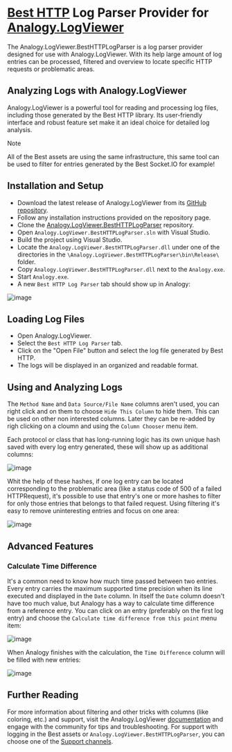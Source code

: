 # [Best HTTP](https://bestdocshub.pages.dev/) Log Parser Provider for [Analogy.LogViewer](https://github.com/Analogy-LogViewer/Analogy.LogViewer)

The Analogy.LogViewer.BestHTTPLogParser is a log parser provider designed for use with Analogy.LogViewer. 
With its help large amount of log entries can be processed, filtered and overview to locate specific HTTP requests or problematic areas.

## Analyzing Logs with Analogy.LogViewer

Analogy.LogViewer is a powerful tool for reading and processing log files, including those generated by the Best HTTP library. 
Its user-friendly interface and robust feature set make it an ideal choice for detailed log analysis.

> [!NOTE]  
> All of the Best assets are using the same infrastructure, this same tool can be used to filter for entries generated by the Best Socket.IO for example!

## Installation and Setup

- Download the latest release of Analogy.LogViewer from its [GitHub repository](https://github.com/Analogy-LogViewer/Analogy.LogViewer/releases).
- Follow any installation instructions provided on the repository page.
- Clone the [Analogy.LogViewer.BestHTTPLogParser](https://github.com/Benedicht/Analogy.LogViewer.BestHTTPLogParser) repository.
- Open `Analogy.LogViewer.BestHTTPLogParser.sln` with Visual Studio.
- Build the project using Visual Studio.
- Locate the `Analogy.LogViewer.BestHTTPLogParser.dll` under one of the directories in the `\Analogy.LogViewer.BestHTTPLogParser\bin\Release\` folder.
- Copy `Analogy.LogViewer.BestHTTPLogParser.dll` next to the `Analogy.exe`.
- Start `Analogy.exe`.
- A new `Best HTTP Log Parser` tab should show up in Analogy:

![image](https://github.com/Benedicht/Analogy.LogViewer.BestHTTPLogParser/assets/4248416/a5482bf9-7f98-4467-975e-35058d3a51fe)

## Loading Log Files

- Open Analogy.LogViewer.
- Select the `Best HTTP Log Parser` tab.
- Click on the "Open File" button and select the log file generated by Best HTTP.
- The logs will be displayed in an organized and readable format.

## Using and Analyzing Logs

The `Method Name` and `Data Source/File Name` columns aren't used, you can right click and on them to choose `Hide This Column` to hide them. This can be used on other non interested columns.
Later they can be re-added by righ clicking on a cloumn and using the `Column Chooser` menu item.

Each protocol or class that has long-running logic has its own unique hash saved with every log entry generated, these will show up as additional columns:

  ![image](https://github.com/Benedicht/Analogy.LogViewer.BestHTTPLogParser/assets/4248416/828556a6-fb7b-4492-a713-2d66ab7ef3cb)

Whit the help of these hashes, if one log entry can be located corresponding to the problematic area (like a status code of 500 of a failed HTTPRequest), 
it's possible to use that entry's one or more hashes to filter for only those entries that belongs to that failed request. Using filtering it's easy to remove uninteresting entries and focus on one area:

  ![image](https://github.com/Benedicht/Analogy.LogViewer.BestHTTPLogParser/assets/4248416/d83ae8e6-c73c-4d74-a441-75a317761347)

## Advanced Features

### Calculate Time Difference

It's a common need to know how much time passed between two entries. Every entry carries the maximum supported time precision when its line executed and displayed in the `Date` column.
In itself the `Date` column doesn't have too much value, but Analogy has a way to calculate time difference from a reference entry. You can click on an entry (preferably on the first log entry) and choose the `Calculate time difference from this point` menu item:

![image](https://github.com/Benedicht/Analogy.LogViewer.BestHTTPLogParser/assets/4248416/be480b74-607a-4d6c-be20-88f805432852)

When Analogy finishes with the calculation, the `Time Difference` column will be filled with new entries:

![image](https://github.com/Benedicht/Analogy.LogViewer.BestHTTPLogParser/assets/4248416/bb663d54-943d-4ecb-88ab-a59e657ff452)

## Further Reading

For more information about filtering and other tricks with columns (like coloring, etc.) and support, visit the Analogy.LogViewer [documentation](https://github.com/Analogy-LogViewer/Analogy.LogViewer) and engage with the community for tips and troubleshooting.
For support with logging in the Best assets or `Analogy.LogViewer.BestHTTPLogParser`, you can choose one of the [Support channels](https://bestdocshub.pages.dev/Shared/support/).
